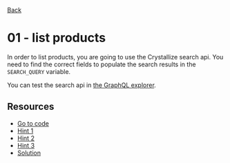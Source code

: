 [Back](../README.md)

# 01 - list products

In order to list products, you are going to use the Crystallize search api. You
need to find the correct fields to populate the search results in the
`SEARCH_QUERY` variable.

You can test the search api in
[the GraphQL explorer](https://api.crystallize.com/kxo-swag/search).

## Resources

- [Go to code](https://github.com/draape/fagkveld-crystallize/blob/e32e3bc1728782fe424bb6d77a9fdd576c9cc11a/src/lib/search.js#L3)
- [Hint 1](hint1.md)
- [Hint 2](hint2.md)
- [Hint 3](hint3.md)
- [Solution](solution.md)
